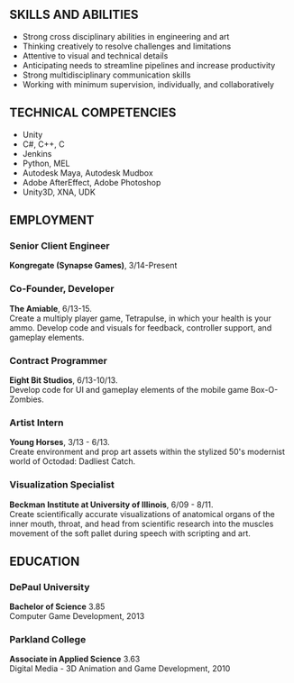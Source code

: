 ## SKILLS AND ABILITIES

* Strong cross disciplinary abilities in engineering and art
* Thinking creatively to resolve challenges and limitations
* Attentive to visual and technical details
* Anticipating needs to streamline pipelines and increase productivity
* Strong multidisciplinary communication skills
* Working with minimum supervision, individually, and collaboratively


## TECHNICAL COMPETENCIES

* Unity
* C#, C++, C
* Jenkins
* Python, MEL
* Autodesk Maya, Autodesk Mudbox
* Adobe AfterEffect, Adobe Photoshop
* Unity3D, XNA, UDK


## EMPLOYMENT

### Senior Client Engineer
**Kongregate (Synapse Games)**, 3/14-Present

### Co-Founder, Developer
**The Amiable**, 6/13-15.  
Create a multiply player game, Tetrapulse, in which your health is your ammo. Develop code and visuals for feedback, controller support, and gameplay elements.

### Contract Programmer
**Eight Bit Studios**, 6/13-10/13.  
Develop code for UI and gameplay elements of the mobile game Box-O-Zombies.

### Artist Intern
**Young Horses**, 3/13 - 6/13.  
Create environment and prop art assets within the stylized 50's modernist world of Octodad: Dadliest Catch.

### Visualization Specialist
**Beckman Institute at University of Illinois**, 6/09 - 8/11.  
Create scientifically accurate visualizations of anatomical organs of the inner mouth, throat, and head from scientific research into the muscles movement of the soft pallet during speech with scripting and art.


## EDUCATION

### DePaul University
**Bachelor of Science** 3.85  
Computer Game Development, 2013

### Parkland College
**Associate in Applied Science** 3.63  
Digital Media - 3D Animation and Game Development, 2010
